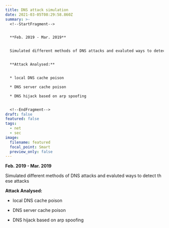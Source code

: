 ```yaml
---
title: DNS attack simulation
date: 2021-03-05T08:29:58.860Z
summary: >-
  <!--StartFragment-->


  **Feb. 2019 - Mar. 2019**


  Simulated different methods of DNS attacks and evaluted ways to detect these attacks


  **Attack Analysed:**


  * local DNS cache poison

  * DNS server cache poison

  * DNS hijack based on arp spoofing 


  <!--EndFragment-->
draft: false
featured: false
tags:
  - net
  - sec
image:
  filename: featured
  focal_point: Smart
  preview_only: false
---
```


  **Feb. 2019 - Mar. 2019**


  Simulated different methods of DNS attacks and evaluted ways to detect these attacks


  **Attack Analysed:**


  * local DNS cache poison

  * DNS server cache poison

  * DNS hijack based on arp spoofing 
